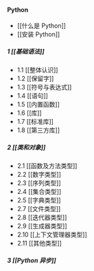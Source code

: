 #### Python
- [[什么是 Python]]
- [[安装 Python]]
##### 1 [[基础语法]]
- 1.1 [[整体认识]]
- 1.2 [[保留字]]
- 1.3 [[符号与表达式]]
- 1.4 [[语句]]
- 1.5 [[内置函数]]
- 1.6 [[库]]
- 1.7 [[标准库]]
- 1.8 [[第三方库]]
##### 2 [[类和对象]]
- 2.1 [[函数及方法类型]]
- 2.2 [[数字类型]]
- 2.3 [[序列类型]]
- 2.4 [[集合类型]]
- 2.5 [[字典类型]]
- 2.7 [[文件类型]]
- 2.8 [[迭代器类型]]
- 2.9 [[生成器类型]]
- 2.10 [[上下文管理器类型]]
- 2.11 [[其他类型]]
##### 3 [[Python 异步]]
